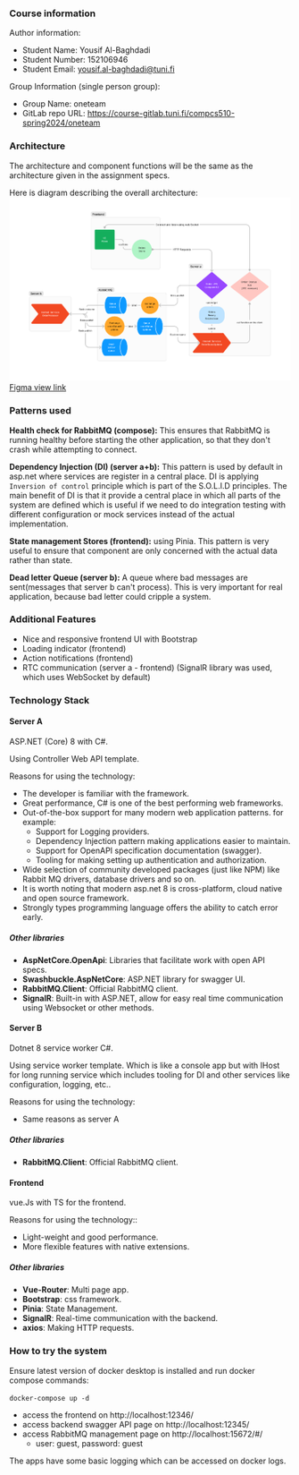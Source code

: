 ### Course information 
Author information:
- Student Name: Yousif Al-Baghdadi
- Student Number: 152106946
- Student Email: yousif.al-baghdadi@tuni.fi 

Group Information (single person group):
- Group Name: oneteam
- GitLab repo URL: https://course-gitlab.tuni.fi/compcs510-spring2024/oneteam


### Architecture
The architecture and component functions will be the same as the architecture given in the assignment specs.

Here is diagram describing the overall architecture:
![sandwich maker diagram](other-files/sandwich-maker-diagram.png)
[Figma view link](https://www.figma.com/file/rZEwcRM8uRmPTwKIJSSEDr/sandwich-maker-diagram?type=whiteboard&node-id=0%3A1&t=X3tzOmvYt47fWMCK-1)

### Patterns used

**Health check for RabbitMQ (compose):** This ensures that RabbitMQ is running healthy before starting the other application, so that they don't crash while attempting to connect.

**Dependency Injection (DI) (server a+b):** This pattern is used by default in asp.net where services are register in a central place. DI is applying `Inversion of control` principle which is part of the S.O.L.I.D principles. The main benefit of DI is that it provide a central place in which all parts of the system are defined which is useful if we need to do integration testing with different configuration or mock services instead of the actual implementation. 

**State management Stores (frontend):** using Pinia. This pattern is very useful to ensure that component are only concerned with the actual data rather than state.

**Dead letter Queue (server b):** A queue where bad messages are sent(messages that server b can't process). This is very important for real application, because bad letter could cripple a system.


### Additional Features

- Nice and responsive frontend UI with Bootstrap
- Loading indicator (frontend)
- Action notifications (frontend)
- RTC communication (server a - frontend) (SignalR library was used, which uses WebSocket by default)


### Technology Stack
#### Server A
ASP.NET (Core) 8 with C#.

Using Controller Web API template.

Reasons for using the technology:
- The developer is familiar with the framework.
- Great performance, C# is one of the best performing web frameworks. 
- Out-of-the-box support for many modern web application patterns. for example:
    - Support for Logging providers.
    - Dependency Injection pattern making applications easier to maintain. 
    - Support for OpenAPI specification documentation (swagger).
    - Tooling for making setting up authentication and authorization.
- Wide selection of community developed packages (just like NPM) like Rabbit MQ drivers, database drivers and so on.
- It is worth noting that modern asp.net 8 is cross-platform, cloud native and open source framework.
- Strongly types programming language offers the ability to catch error early.

##### Other libraries
- **AspNetCore.OpenApi**: Libraries that facilitate work with open API specs.
- **Swashbuckle.AspNetCore**: ASP.NET library for swagger UI.
- **RabbitMQ.Client**: Official RabbitMQ client.
- **SignalR**: Built-in with ASP.NET, allow for easy real time communication using Websocket or other methods.



#### Server B
Dotnet 8 service worker C#.

Using service worker template. Which is like a console app but with IHost for long running service which includes tooling for DI and other services like configuration, logging, etc..

Reasons for using the technology:
- Same reasons as server A

##### Other libraries
- **RabbitMQ.Client**: Official RabbitMQ client.


#### Frontend
vue.Js with TS for the frontend. 

Reasons for using the technology::
- Light-weight and good performance.
- More flexible features with native extensions.
 
##### Other libraries
- **Vue-Router**: Multi page app.
- **Bootstrap**: css framework.
- **Pinia**: State Management.
- **SignalR**: Real-time communication with the backend.
- **axios**: Making HTTP requests.


### How to try the system
Ensure latest version of docker desktop is installed and run docker compose commands:

`docker-compose up -d`

- access the frontend on http://localhost:12346/
- access backend swagger API page on http://localhost:12345/
- access RabbitMQ management page on http://localhost:15672/#/
    - user: guest, password: guest

The apps have some basic logging which can be accessed on docker logs.
